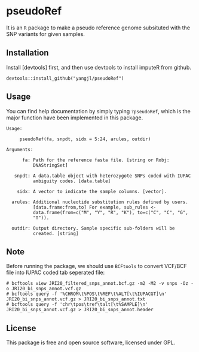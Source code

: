 # pseudoRef
It is an `R` package to make a pseudo reference genome subsituted with the SNP variants for given samples. 


## Installation
Install [devtools] first, and then use devtools to install imputeR from github.
```
devtools::install_github("yangjl/pseudoRef")
```

## Usage

You can find help documentation by simply typing `?pseudoRef`, which is the major function have been implemented in this package.
```
Usage:

     pseudoRef(fa, snpdt, sidx = 5:24, arules, outdir)

Arguments:

      fa: Path for the reference fasta file. [string or Robj:
          DNAStringSet]

   snpdt: A data.table object with heterozygote SNPs coded with IUPAC
          ambiguity codes. [data.table]

    sidx: A vector to indicate the sample columns. [vector].

  arules: Additional nucleotide substitution rules defined by users.
          [data.frame:from,to] For example, sub_rules <-
          data.frame(from=c("M", "Y", "R", "K"), to=c("C", "C", "G",
          "T")).

  outdir: Output directory. Sample specific sub-folders will be
          created. [string]
```

## Note

Before running the package, we should use `BCFtools` to convert VCF/BCF file into IUPAC coded tab seperated file:
```
# bcftools view JRI20_filtered_snps_annot.bcf.gz -m2 -M2 -v snps -Oz -o JRI20_bi_snps_annot.vcf.gz
# bcftools query -f '%CHROM\t%POS\t%REF\t%ALT[\t%IUPACGT]\n' JRI20_bi_snps_annot.vcf.gz > JRI20_bi_snps_annot.txt
# bcftools query -f 'chr\tpos\tref\talt[\t%SAMPLE]\n' JRI20_bi_snps_annot.vcf.gz > JRI20_bi_snps_annot.header
```

## License

This package is free and open source software, licensed under GPL.
